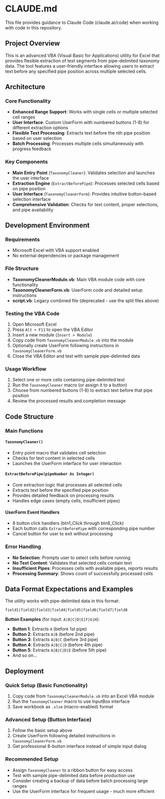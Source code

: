 # CLAUDE.md

This file provides guidance to Claude Code (claude.ai/code) when working with code in this repository.

## Project Overview

This is an advanced VBA (Visual Basic for Applications) utility for Excel that provides flexible extraction of text segments from pipe-delimited taxonomy data. The tool features a user-friendly interface allowing users to extract text before any specified pipe position across multiple selected cells.

## Architecture

### Core Functionality
- **Enhanced Range Support**: Works with single cells or multiple selected cell ranges
- **User Interface**: Custom UserForm with numbered buttons (1-8) for different extraction options
- **Flexible Text Processing**: Extracts text before the nth pipe position based on user selection
- **Batch Processing**: Processes multiple cells simultaneously with progress feedback

### Key Components
- **Main Entry Point** (`TaxonomyCleaner`): Validates selection and launches the user interface
- **Extraction Engine** (`ExtractBeforePipe`): Processes selected cells based on pipe position
- **User Interface** (`TaxonomyCleanerForm`): Provides intuitive button-based selection interface
- **Comprehensive Validation**: Checks for text content, proper selections, and pipe availability

## Development Environment

### Requirements
- Microsoft Excel with VBA support enabled
- No external dependencies or package management

### File Structure
- **TaxonomyCleanerModule.vb**: Main VBA module code with core functionality
- **TaxonomyCleanerForm.vb**: UserForm code and detailed setup instructions
- **script.vb**: Legacy combined file (deprecated - use the split files above)

### Testing the VBA Code
1. Open Microsoft Excel
2. Press `Alt + F11` to open the VBA Editor
3. Insert a new module (`Insert > Module`)
4. Copy code from `TaxonomyCleanerModule.vb` into the module
5. Optionally create UserForm following instructions in `TaxonomyCleanerForm.vb`
6. Close the VBA Editor and test with sample pipe-delimited data

### Usage Workflow
1. Select one or more cells containing pipe-delimited text
2. Run the `TaxonomyCleaner` macro (or assign it to a button)
3. Choose from numbered buttons (1-8) to extract text before that pipe position
4. Review the processed results and completion message

## Code Structure

### Main Functions

#### `TaxonomyCleaner()`
- Entry point macro that validates cell selection
- Checks for text content in selected cells
- Launches the UserForm interface for user interaction

#### `ExtractBeforePipe(pipeNumber As Integer)`
- Core extraction logic that processes all selected cells
- Extracts text before the specified pipe position
- Provides detailed feedback on processing results
- Handles edge cases (empty cells, insufficient pipes)

#### UserForm Event Handlers
- 8 button click handlers (btn1_Click through btn8_Click)
- Each button calls `ExtractBeforePipe` with corresponding pipe number
- Cancel button for user to exit without processing

### Error Handling
- **No Selection**: Prompts user to select cells before running
- **No Text Content**: Validates that selected cells contain text
- **Insufficient Pipes**: Processes cells with available pipes, reports results
- **Processing Summary**: Shows count of successfully processed cells

## Data Format Expectations and Examples

The utility works with pipe-delimited data in this format:
```
field1|field2|field3|field4|field5|field6|field7|field8
```

**Button Examples** (for input: `A|B|C|D|E|F|G|H`):
- **Button 1**: Extracts `A` (before 1st pipe)
- **Button 2**: Extracts `A|B` (before 2nd pipe)
- **Button 3**: Extracts `A|B|C` (before 3rd pipe)
- **Button 4**: Extracts `A|B|C|D` (before 4th pipe)
- **Button 5**: Extracts `A|B|C|D|E` (before 5th pipe)
- And so on...

## Deployment

### Quick Setup (Basic Functionality)
1. Copy code from `TaxonomyCleanerModule.vb` into an Excel VBA module
2. Run the `TaxonomyCleaner` macro to use InputBox interface
3. Save workbook as `.xlsm` (macro-enabled) format

### Advanced Setup (Button Interface)
1. Follow the basic setup above
2. Create UserForm following detailed instructions in `TaxonomyCleanerForm.vb`
3. Get professional 8-button interface instead of simple input dialog

### Recommended Setup
- Assign `TaxonomyCleaner` to a ribbon button for easy access
- Test with sample pipe-delimited data before production use
- Consider creating a backup of data before batch processing large ranges
- Use the UserForm interface for frequent usage - much more efficient
